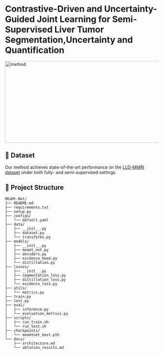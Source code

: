 
# Contrastive-Driven and Uncertainty-Guided Joint Learning for Semi-Supervised Liver Tumor Segmentation,Uncertainty and Quantification
<img width="654" height="269" alt="method" src="https://github.com/user-attachments/assets/cf8f853e-06d7-4143-a3be-16d23995400d" />

## 🔗 Dataset
Our method achieves state-of-the-art performance on the [LLD-MMRI dataset](https://github.com/LMMMEng/LLD-MMRI-Dataset) under both fully- and semi-supervised settings.


## 📁 Project Structure
```
MEaMt-Net/
├── README.md  
├── requirements.txt  
├── setup.py  
├── configs/
│   └── default.yaml  
├── data/
│   ├── __init__.py  
│   ├── dataset.py  
│   └── transforms.py  
├── models/
│   ├── __init__.py  
│   ├── meamt_net.py  
│   ├── decoders.py  
│   ├── evidence_head.py  
│   └── distillation.py  
├── losses/
│   ├── __init__.py  
│   ├── segmentation_loss.py  
│   ├── distillation_loss.py  
│   └── evidence_loss.py  
├── utils/
│   └── metrics.py  
├── train.py  
├── test.py  
├── eval/
│   ├── inference.py  
│   └── evaluation_metrics.py  
├── scripts/
│   ├── run_train.sh  
│   └── run_test.sh  
├── checkpoints/
│   └── meamtnet_best.pth  
└── docs/
    ├── architecture.md  
    └── ablation_results.md  
```







